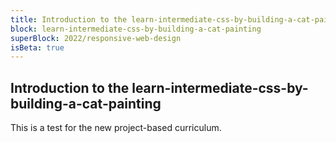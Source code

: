 ```yaml
---
title: Introduction to the learn-intermediate-css-by-building-a-cat-painting
block: learn-intermediate-css-by-building-a-cat-painting
superBlock: 2022/responsive-web-design
isBeta: true
---
```


## Introduction to the learn-intermediate-css-by-building-a-cat-painting

This is a test for the new project-based curriculum.
